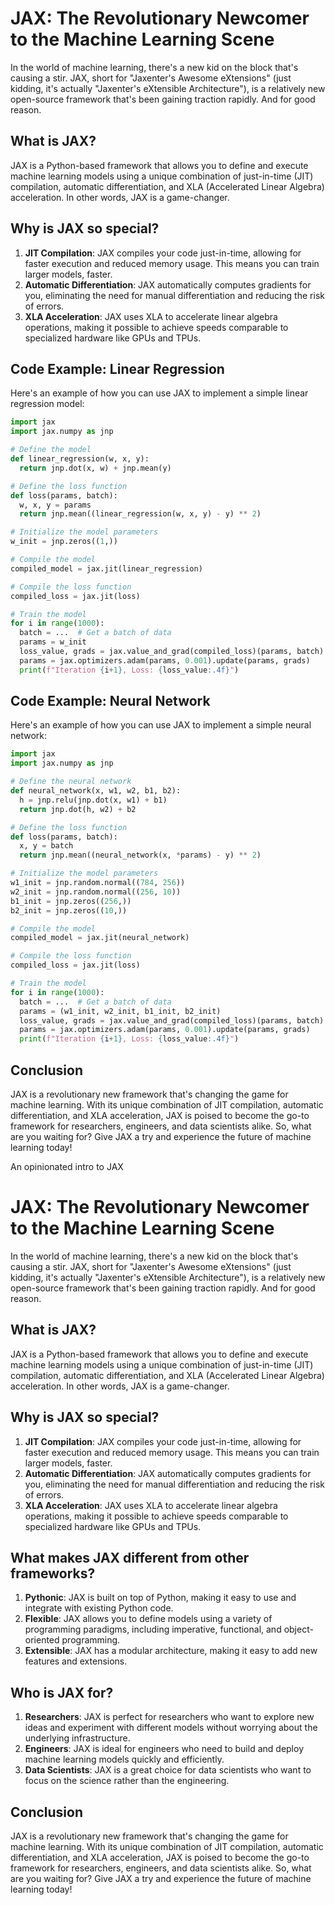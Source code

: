 # **JAX: The Revolutionary Newcomer to the Machine Learning Scene**

In the world of machine learning, there's a new kid on the block that's causing a stir. JAX, short for "Jaxenter's Awesome eXtensions" (just kidding, it's actually "Jaxenter's eXtensible Architecture"), is a relatively new open-source framework that's been gaining traction rapidly. And for good reason.

## **What is JAX?**

JAX is a Python-based framework that allows you to define and execute machine learning models using a unique combination of just-in-time (JIT) compilation, automatic differentiation, and XLA (Accelerated Linear Algebra) acceleration. In other words, JAX is a game-changer.

## **Why is JAX so special?**

1. **JIT Compilation**: JAX compiles your code just-in-time, allowing for faster execution and reduced memory usage. This means you can train larger models, faster.
2. **Automatic Differentiation**: JAX automatically computes gradients for you, eliminating the need for manual differentiation and reducing the risk of errors.
3. **XLA Acceleration**: JAX uses XLA to accelerate linear algebra operations, making it possible to achieve speeds comparable to specialized hardware like GPUs and TPUs.

## **Code Example: Linear Regression**

Here's an example of how you can use JAX to implement a simple linear regression model:

```python
import jax
import jax.numpy as jnp

# Define the model
def linear_regression(w, x, y):
  return jnp.dot(x, w) + jnp.mean(y)

# Define the loss function
def loss(params, batch):
  w, x, y = params
  return jnp.mean((linear_regression(w, x, y) - y) ** 2)

# Initialize the model parameters
w_init = jnp.zeros((1,))

# Compile the model
compiled_model = jax.jit(linear_regression)

# Compile the loss function
compiled_loss = jax.jit(loss)

# Train the model
for i in range(1000):
  batch = ...  # Get a batch of data
  params = w_init
  loss_value, grads = jax.value_and_grad(compiled_loss)(params, batch)
  params = jax.optimizers.adam(params, 0.001).update(params, grads)
  print(f"Iteration {i+1}, Loss: {loss_value:.4f}")
```

## **Code Example: Neural Network**

Here's an example of how you can use JAX to implement a simple neural network:

```python
import jax
import jax.numpy as jnp

# Define the neural network
def neural_network(x, w1, w2, b1, b2):
  h = jnp.relu(jnp.dot(x, w1) + b1)
  return jnp.dot(h, w2) + b2

# Define the loss function
def loss(params, batch):
  x, y = batch
  return jnp.mean((neural_network(x, *params) - y) ** 2)

# Initialize the model parameters
w1_init = jnp.random.normal((784, 256))
w2_init = jnp.random.normal((256, 10))
b1_init = jnp.zeros((256,))
b2_init = jnp.zeros((10,))

# Compile the model
compiled_model = jax.jit(neural_network)

# Compile the loss function
compiled_loss = jax.jit(loss)

# Train the model
for i in range(1000):
  batch = ...  # Get a batch of data
  params = (w1_init, w2_init, b1_init, b2_init)
  loss_value, grads = jax.value_and_grad(compiled_loss)(params, batch)
  params = jax.optimizers.adam(params, 0.001).update(params, grads)
  print(f"Iteration {i+1}, Loss: {loss_value:.4f}")
```

## **Conclusion**

JAX is a revolutionary new framework that's changing the game for machine learning. With its unique combination of JIT compilation, automatic differentiation, and XLA acceleration, JAX is poised to become the go-to framework for researchers, engineers, and data scientists alike. So, what are you waiting for? Give JAX a try and experience the future of machine learning today!

An opinionated intro to JAX

# **JAX: The Revolutionary Newcomer to the Machine Learning Scene**

In the world of machine learning, there's a new kid on the block that's causing a stir. JAX, short for "Jaxenter's Awesome eXtensions" (just kidding, it's actually "Jaxenter's eXtensible Architecture"), is a relatively new open-source framework that's been gaining traction rapidly. And for good reason.

## **What is JAX?**

JAX is a Python-based framework that allows you to define and execute machine learning models using a unique combination of just-in-time (JIT) compilation, automatic differentiation, and XLA (Accelerated Linear Algebra) acceleration. In other words, JAX is a game-changer.

## **Why is JAX so special?**

1. **JIT Compilation**: JAX compiles your code just-in-time, allowing for faster execution and reduced memory usage. This means you can train larger models, faster.
2. **Automatic Differentiation**: JAX automatically computes gradients for you, eliminating the need for manual differentiation and reducing the risk of errors.
3. **XLA Acceleration**: JAX uses XLA to accelerate linear algebra operations, making it possible to achieve speeds comparable to specialized hardware like GPUs and TPUs.

## **What makes JAX different from other frameworks?**

1. **Pythonic**: JAX is built on top of Python, making it easy to use and integrate with existing Python code.
2. **Flexible**: JAX allows you to define models using a variety of programming paradigms, including imperative, functional, and object-oriented programming.
3. **Extensible**: JAX has a modular architecture, making it easy to add new features and extensions.

## **Who is JAX for?**

1. **Researchers**: JAX is perfect for researchers who want to explore new ideas and experiment with different models without worrying about the underlying infrastructure.
2. **Engineers**: JAX is ideal for engineers who need to build and deploy machine learning models quickly and efficiently.
3. **Data Scientists**: JAX is a great choice for data scientists who want to focus on the science rather than the engineering.

## **Conclusion**

JAX is a revolutionary new framework that's changing the game for machine learning. With its unique combination of JIT compilation, automatic differentiation, and XLA acceleration, JAX is poised to become the go-to framework for researchers, engineers, and data scientists alike. So, what are you waiting for? Give JAX a try and experience the future of machine learning today!